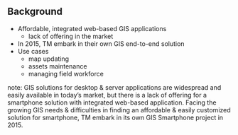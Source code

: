 ##  Background

- Affordable, integrated web-based GIS applications
  - lack of offering in the market
- In 2015, TM embark in their own GIS end-to-end solution 
- Use cases 
  - map updating
  - assets maintenance
  - managing field workforce

note:
GIS solutions for desktop & server applications are widespread and easily available in today’s market, but there is a lack of offering for a smartphone solution with integrated web-based application. Facing the growing GIS needs & difficulties in finding an affordable & easily customized solution for smartphone, TM embark in its own GIS Smartphone project in 2015. 
